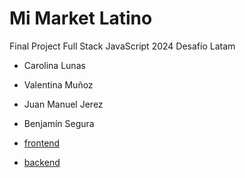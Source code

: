# Mi Market Latino
Final Project
Full Stack JavaScript 2024 Desafío Latam

- Carolina Lunas
- Valentina Muñoz
- Juan Manuel Jerez
- Benjamín Segura

- [frontend](https://)
- [backend](https://)
